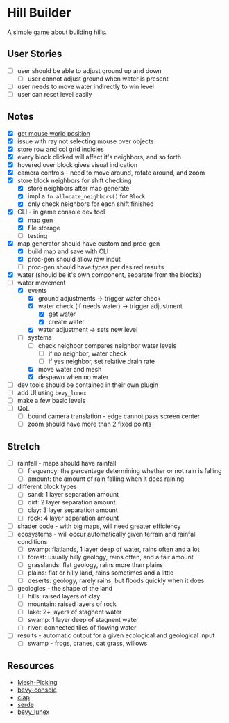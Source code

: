 # Hill Builder

A simple game about building hills.

## User Stories

- [ ] user should be able to adjust ground up and down
  - [ ] user cannot adjust ground when water is present
- [ ] user needs to move water indirectly to win level
- [ ] user can reset level easily

## Notes

- [x] [get mouse world position](https://bevyengine.org/examples/3d-rendering/3d-viewport-to-world/)
- [x] issue with ray not selecting mouse over objects
- [x] store row and col grid indicies
- [x] every block clicked will affect it's neighbors, and so forth
- [x] hovered over block gives visual indication
- [x] camera controls - need to move around, rotate around, and zoom
- [x] store block neighbors for shift checking
  - [x] store neighbors after map generate
  - [x] impl a `fn allocate_neighbors()` for `Block`
  - [x] only check neighbors for each shift finished
- [x] CLI - in game console dev tool
  - [x] map gen
  - [x] file storage
  - [ ] testing
- [x] map generator should have custom and proc-gen
  - [x] build map and save with CLI
  - [x] proc-gen should allow raw input
  - [ ] proc-gen should have types per desired results
- [x] water (should be it's own component, separate from the blocks)
- [ ] water movement
  - [x] events
    - [x] ground adjustments -> trigger water check
    - [x] water check (if needs water) -> trigger adjustment
      - [x] get water
      - [x] create water
    - [x] water adjustment -> sets new level
  - [ ] systems
    - [ ] check neighbor compares neighbor water levels
      - [ ] if no neighbor, water check
      - [ ] if yes neighbor, set relative drain rate
    - [x] move water and mesh
    - [x] despawn when no water
- [ ] dev tools should be contained in their own plugin
- [ ] add UI using `bevy_lunex`
- [ ] make a few basic levels
- [ ] QoL
  - [ ] bound camera translation - edge cannot pass screen center
  - [ ] zoom should have more than 2 fixed points

## Stretch

- [ ] rainfall - maps should have rainfall
  - [ ] frequency: the percentage determining whether or not rain is falling
  - [ ] amount: the amount of rain falling when it does raining
- [ ] different block types
  - [ ] sand: 1 layer separation amount
  - [ ] dirt: 2 layer separation amount
  - [ ] clay: 3 layer separation amount
  - [ ] rock: 4 layer separation amount
- [ ] shader code - with big maps, will need greater efficiency
- [ ] ecosystems - will occur automatically given terrain and rainfall conditions
  - [ ] swamp: flatlands, 1 layer deep of water, rains often and a lot
  - [ ] forest: usually hilly geology, rains often, and a fair amount
  - [ ] grasslands: flat geology, rains more than plains
  - [ ] plains: flat or hilly land, rains sometimes and a little
  - [ ] deserts: geology, rarely rains, but floods quickly when it does
- [ ] geologies - the shape of the land
  - [ ] hills: raised layers of clay
  - [ ] mountain: raised layers of rock
  - [ ] lake: 2+ layers of stagnent water
  - [ ] swamp: 1 layer deep of stagnent water
  - [ ] river: connected tiles of flowing water
- [ ] results - automatic output for a given ecological and geological input
  - [ ] swamp - frogs, cranes, cat grass, willows

## Resources

- [Mesh-Picking](https://bevyengine.org/examples/picking/mesh-picking/)
- [bevy-console](https://github.com/RichoDemus/bevy-console)
- [clap](https://docs.rs/clap/latest/clap/)
- [serde](https://docs.rs/serde/latest/serde/)
- [bevy_lunex](https://docs.rs/bevy_lunex/latest/bevy_lunex/)

